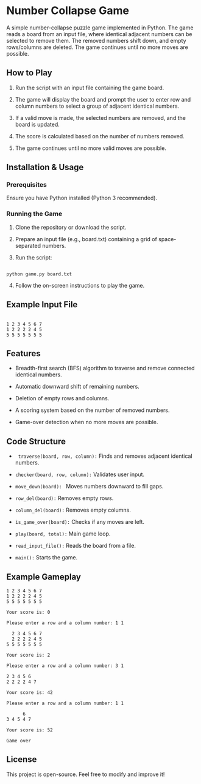 # Number Collapse Game

A simple number-collapse puzzle game implemented in Python. The game reads a board from an input file, where identical adjacent numbers can be selected to remove them. The removed numbers shift down, and empty rows/columns are deleted. The game continues until no more moves are possible.

## How to Play

1. Run the script with an input file containing the game board.

2. The game will display the board and prompt the user to enter row and column numbers to select a group of adjacent identical numbers.

3. If a valid move is made, the selected numbers are removed, and the board is updated.

4. The score is calculated based on the number of numbers removed.

5. The game continues until no more valid moves are possible.

## Installation & Usage

### Prerequisites

Ensure you have Python installed (Python 3 recommended).

### Running the Game

1. Clone the repository or download the script.

2. Prepare an input file (e.g., board.txt) containing a grid of space-separated numbers.

3. Run the script:
```

python game.py board.txt
```

4. Follow the on-screen instructions to play the game.

## Example Input File
```

1 2 3 4 5 6 7
1 2 2 2 2 4 5
5 5 5 5 5 5 5
```

## Features

- Breadth-first search (BFS) algorithm to traverse and remove connected identical numbers.

- Automatic downward shift of remaining numbers.

- Deletion of empty rows and columns.

- A scoring system based on the number of removed numbers.

- Game-over detection when no more moves are possible.

## Code Structure

- ``` traverse(board, row, column):```  Finds and removes adjacent identical numbers.

- ``` checker(board, row, column): ``` Validates user input.

- ```move_down(board): ``` Moves numbers downward to fill gaps.

- ```row_del(board):``` Removes empty rows.

- ```column_del(board):``` Removes empty columns.

- ```is_game_over(board):``` Checks if any moves are left.

- ```play(board, total):``` Main game loop.

- ```read_input_file():``` Reads the board from a file.

- ```main():``` Starts the game.

## Example Gameplay
```
1 2 3 4 5 6 7
1 2 2 2 2 4 5
5 5 5 5 5 5 5

Your score is: 0

Please enter a row and a column number: 1 1

  2 3 4 5 6 7 
  2 2 2 2 4 5
5 5 5 5 5 5 5

Your score is: 2

Please enter a row and a column number: 3 1

2 3 4 5 6
2 2 2 2 4 7

Your score is: 42

Please enter a row and a column number: 1 1

      6
3 4 5 4 7

Your score is: 52

Game over
```
## License

This project is open-source. Feel free to modify and improve it!
